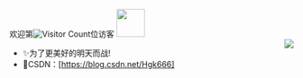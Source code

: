 欢迎第![Visitor Count](https://profile-counter.glitch.me/Christmas-Wong/count.svg)位访客
<img src="https://media.giphy.com/media/12oufCB0MyZ1Go/giphy.gif" width="50">
<br>
<img align="right" src="https://github-readme-stats.vercel.app/api?username=Han-GK&show_icons=true&icon_color=CE1D2D&text_color=718096&bg_color=ffffff&hide_title=true" />
- ✨为了更美好的明天而战!
- 🌱CSDN：[https://blog.csdn.net/Hgk666]

